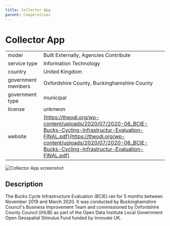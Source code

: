 ```yaml
---
title: Collector App
parent: Cooperatives
---
```


# Collector App

|                   |                                          |
|:------------------|:-----------------------------------------|
| model             | Built Externally, Agencies Contribute
| service type      | Information Technology
| country           | United Kingdom
| government members | Oxfordshire County, Buckinghamshire County
| government type   | municipal
| license           | unknwon
| website           | [https://theodi.org/wp-content/uploads/2020/07/2020-06_BCIE-Bucks-Cycling-Infrastructur-Evaluation-FINAL.pdf](https://theodi.org/wp-content/uploads/2020/07/2020-06_BCIE-Bucks-Cycling-Infrastructur-Evaluation-FINAL.pdf)

![Collector App screenshot](images/collectorapp.jpg)

## Description
The Bucks Cycle Infrastructure Evaluation (BCIE) ran for 5 months between November 2019 and March 2020. It was conducted by Buckinghamshire Council's Business Improvement Team and commissioned by Oxfordshire County Council (iHUB) as part of the Open Data Institute Local Government Open Geospatial Stimulus Fund funded by Innovate UK.
